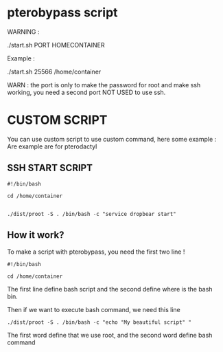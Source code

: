 # pterobypass script
 WARNING :
 
 ./start.sh PORT HOMECONTAINER
 
 Example :
 
 ./start.sh 25566 /home/container
 
 WARN : the port is only to make the password for root and make ssh working, you need a second port NOT USED to use ssh.
 
 
# CUSTOM SCRIPT
You can use custom script to use custom command, here some example :
Are example are for pterodactyl

## SSH START SCRIPT
```
#!/bin/bash

cd /home/container


./dist/proot -S . /bin/bash -c "service dropbear start"
```

## How it work?
To make a script with pterobypass, you need the first two line !
```
#!/bin/bash

cd /home/container
```
The first line define bash script
and the second define where is the bash bin.

Then if we want to execute bash command, we need this line
``` 
./dist/proot -S . /bin/bash -c "echo "My beautiful script" "
```

The first word define that we use root, and the second word define bash command
